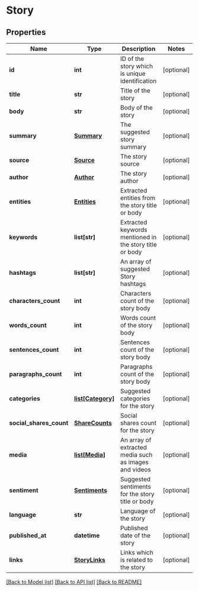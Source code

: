 # Story

## Properties
Name | Type | Description | Notes
------------ | ------------- | ------------- | -------------
**id** | **int** | ID of the story which is unique identification | [optional] 
**title** | **str** | Title of the story | [optional] 
**body** | **str** | Body of the story | [optional] 
**summary** | [**Summary**](Summary.md) | The suggested story summary | [optional] 
**source** | [**Source**](Source.md) | The story source | [optional] 
**author** | [**Author**](Author.md) | The story author | [optional] 
**entities** | [**Entities**](Entities.md) | Extracted entities from the story title or body | [optional] 
**keywords** | **list[str]** | Extracted keywords mentioned in the story title or body | [optional] 
**hashtags** | **list[str]** | An array of suggested Story hashtags | [optional] 
**characters_count** | **int** | Characters count of the story body | [optional] 
**words_count** | **int** | Words count of the story body | [optional] 
**sentences_count** | **int** | Sentences count of the story body | [optional] 
**paragraphs_count** | **int** | Paragraphs count of the story body | [optional] 
**categories** | [**list[Category]**](Category.md) | Suggested categories for the story | [optional] 
**social_shares_count** | [**ShareCounts**](ShareCounts.md) | Social shares count for the story | [optional] 
**media** | [**list[Media]**](Media.md) | An array of extracted media such as images and videos | [optional] 
**sentiment** | [**Sentiments**](Sentiments.md) | Suggested sentiments for the story title or body | [optional] 
**language** | **str** | Language of the story | [optional] 
**published_at** | **datetime** | Published date of the story | [optional] 
**links** | [**StoryLinks**](StoryLinks.md) | Links which is related to the story | [optional] 

[[Back to Model list]](../README.md#documentation-for-models) [[Back to API list]](../README.md#documentation-for-api-endpoints) [[Back to README]](../README.md)


